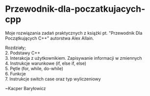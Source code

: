 # Przewodnik-dla-poczatkujacych-cpp
Moje rozwiązania zadań praktycznych z książki pt. "Przewodnik Dla Początkujących C++" autorstwa Alex Allain.

Rozdziały;                                                                                                     
2. Podstawy C++                                                                                                     
3. Interakcja z użytkownikiem. Zapisywanie informacji w zmiennych                                         
4. Instrukcje warunkowe (if, else if, else)                                                                   
5. Pętle (for, while, do-while)                                                                             
6. Funkcje                                                                                                  
7. Instrukcje switch case oraz typ wyliczeniowy

~Kacper Baryłowicz
